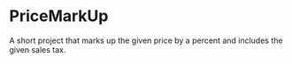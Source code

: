 # PriceMarkUp
A short project that marks up the given price by a percent and includes the given sales tax.
